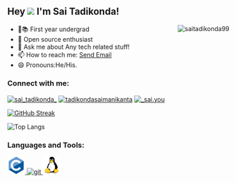  ## Hey <img src="https://github.com/TheDudeThatCode/TheDudeThatCode/blob/master/Assets/Hi.gif" width="29">  I'm  Sai Tadikonda!
  
 <img align="right"  src="https://komarev.com/ghpvc/?username=saitadikonda99&label=Visitors%20&color=0e75b6&style=flat" alt="saitadikonda99" /> </p>
     
- 🔭📚 First year undergrad
- 🌱 Open source enthusiast
- 💬 Ask me about Any tech related stuff!
- 📫 How to reach me: <a href = "mailto: saiitadikonda7@gmail.com">Send Email</a>
- 😄 Pronouns:He/His.

<h3 align="left">Connect with me:</h3>
<p align="left">
<a href="https://twitter.com/sai_tadikonda_" target="blank "><img align="center" src="https://raw.githubusercontent.com/rahuldkjain/github-profile-readme-generator/master/src/images/icons/Social/twitter.svg" alt="sai_tadikonda_" height="30" width="40" /></a>
<a href="https://linkedin.com/in/tadikondasaimanikanta" target="blank"><img align="center" src="https://raw.githubusercontent.com/rahuldkjain/github-profile-readme-generator/master/src/images/icons/Social/linked-in-alt.svg" alt="tadikondasaimanikanta" height="30" width="40" /></a>
<a href="https://instagram.com/_sai.you" target="blank"><img align="center" src="https://raw.githubusercontent.com/rahuldkjain/github-profile-readme-generator/master/src/images/icons/Social/instagram.svg" alt="_sai.you" height="30" width="40" /></a>
</p>  
 

 [![GitHub Streak](https://streak-stats.demolab.com?user=saitadikonda99&theme=merko&hide_border=true&date_format=M%20j%5B%2C%20Y%5D)](https://git.io/streak-stats)
 
 ![Top Langs](https://github-readme-stats.vercel.app/api/top-langs/?username=saitadikonda99&theme=light)


      
<h3   >   Languages and Tools:</h3>
 <p align="left"> <a href="https://www.cprogramming.com/" target="_blank" rel="noreferrer"> <img src="https://raw.githubusercontent.com/devicons/devicon/master/icons/c/c-original.svg" alt="c" width="40" height="40"/> </a> <a href="https://git-scm.com/" target="_blank" rel="noreferrer"> <img src="https://www.vectorlogo.zone/logos/git-scm/git-scm-icon.svg" alt="git" width="40" height="40"/>   <a href="https://www.linux.org/" target="_blank" rel="noreferrer"> <img src="https://raw.githubusercontent.com/devicons/devicon/master/icons/linux/linux-original.svg" alt="linux" width="40" height="40"/> </a> </p>
